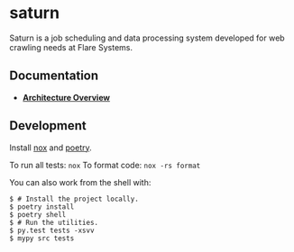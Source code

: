 # saturn

Saturn is a job scheduling and data processing system developed for web crawling needs at Flare Systems.

## Documentation

- [**Architecture Overview**](docs/architecture_overview.md)

## Development

Install [nox](https://nox.thea.codes/en/stable/) and [poetry](https://python-poetry.org/docs/).

To run all tests: `nox`
To format code: `nox -rs format`

You can also work from the shell with:

```console
$ # Install the project locally.
$ poetry install
$ poetry shell
$ # Run the utilities.
$ py.test tests -xsvv
$ mypy src tests
```
